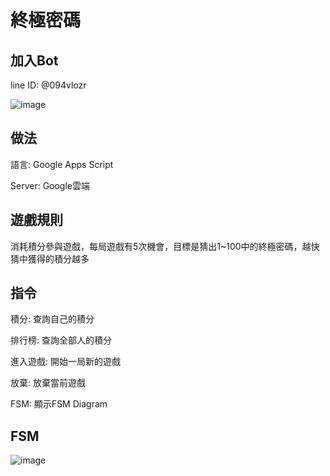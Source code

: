 # 終極密碼
## 加入Bot
line ID: @094vlozr

![image](https://scontent-tpe1-1.xx.fbcdn.net/v/t39.30808-6/269601101_207001188308796_5844495063585906941_n.jpg?_nc_cat=109&_nc_rgb565=1&ccb=1-5&_nc_sid=730e14&_nc_ohc=u3aAc6E-nZ0AX8MDfjE&_nc_ht=scontent-tpe1-1.xx&oh=00_AT-hPwUCZrIlQyyRUb4oFo18CgJopO_PukFxT1i9terchw&oe=61D57B8A)

## 做法
語言: Google Apps Script

Server: Google雲端

## 遊戲規則
消耗積分參與遊戲，每局遊戲有5次機會，目標是猜出1~100中的終極密碼，越快猜中獲得的積分越多

## 指令
積分: 查詢自己的積分

排行榜: 查詢全部人的積分

進入遊戲: 開始一局新的遊戲

放棄: 放棄當前遊戲

FSM: 顯示FSM Diagram

## FSM

![image](https://scontent-tpe1-1.xx.fbcdn.net/v/t39.30808-6/268972719_206988121643436_4267138718852128373_n.jpg?_nc_cat=107&_nc_rgb565=1&ccb=1-5&_nc_sid=730e14&_nc_ohc=1qVPsWd80vkAX8N9GH8&_nc_ht=scontent-tpe1-1.xx&oh=00_AT-Yc0GAXSNawP6ohljY6tVGT3F26nIH-dEjAytM57Bbsg&oe=61D70B49)

